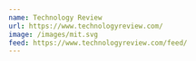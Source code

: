 ```yaml
---
name: Technology Review
url: https://www.technologyreview.com/
image: /images/mit.svg
feed: https://www.technologyreview.com/feed/
---
```

